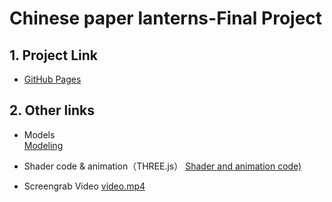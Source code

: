 # Chinese paper lanterns-Final Project

## 1. Project Link

- [GitHub Pages](http://Cloeny.github.io)

## 2. Other links

-  Models   
  [Modeling](https://github.com/Cloeny/Cloeny.github.io/tree/main/model)

- Shader code & animation（THREE.js）
  [Shader and animation code)](https://github.com/Cloeny/Cloeny.github.io/blob/main/index.html)

-  Screengrab Video 
  [video.mp4](https://github.com/Cloeny/Cloeny.github.io/blob/main/Video/video.mp4)

